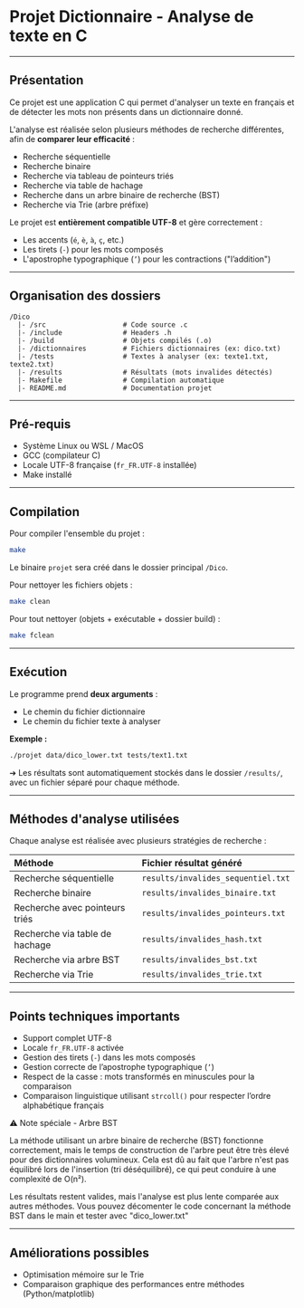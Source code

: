 # Projet Dictionnaire - Analyse de texte en C

---

## Présentation

Ce projet est une application C qui permet d'analyser un texte en français et de détecter les mots non présents dans un dictionnaire donné.

L'analyse est réalisée selon plusieurs méthodes de recherche différentes, afin de **comparer leur efficacité** :

- Recherche séquentielle
- Recherche binaire
- Recherche via tableau de pointeurs triés
- Recherche via table de hachage
- Recherche dans un arbre binaire de recherche (BST)
- Recherche via Trie (arbre préfixe)

Le projet est **entièrement compatible UTF-8** et gère correctement :
- Les accents (`é`, `è`, `à`, `ç`, etc.)
- Les tirets (`-`) pour les mots composés
- L'apostrophe typographique (`’`) pour les contractions ("l’addition")

---

## Organisation des dossiers

```
/Dico
  |- /src                   # Code source .c
  |- /include               # Headers .h
  |- /build                 # Objets compilés (.o)
  |- /dictionnaires         # Fichiers dictionnaires (ex: dico.txt)
  |- /tests                 # Textes à analyser (ex: texte1.txt, texte2.txt)
  |- /results               # Résultats (mots invalides détectés)
  |- Makefile               # Compilation automatique
  |- README.md              # Documentation projet
```

---

## Pré-requis

- Système Linux ou WSL / MacOS
- GCC (compilateur C)
- Locale UTF-8 française (`fr_FR.UTF-8` installée)
- Make installé

---

## Compilation

Pour compiler l'ensemble du projet :

```bash
make
```

Le binaire `projet` sera créé dans le dossier principal `/Dico`.

Pour nettoyer les fichiers objets :

```bash
make clean
```

Pour tout nettoyer (objets + exécutable + dossier build) :

```bash
make fclean
```

---

## Exécution

Le programme prend **deux arguments** :
- Le chemin du fichier dictionnaire
- Le chemin du fichier texte à analyser

**Exemple :**

```bash
./projet data/dico_lower.txt tests/text1.txt
```

➔ Les résultats sont automatiquement stockés dans le dossier `/results/`, avec un fichier séparé pour chaque méthode.

---

## Méthodes d'analyse utilisées

Chaque analyse est réalisée avec plusieurs stratégies de recherche :

| Méthode | Fichier résultat généré |
|:---|:---|
| Recherche séquentielle | `results/invalides_sequentiel.txt` |
| Recherche binaire | `results/invalides_binaire.txt` |
| Recherche avec pointeurs triés | `results/invalides_pointeurs.txt` |
| Recherche via table de hachage | `results/invalides_hash.txt` |
| Recherche via arbre BST | `results/invalides_bst.txt` |
| Recherche via Trie | `results/invalides_trie.txt` |

---

## Points techniques importants

- Support complet UTF-8
- Locale `fr_FR.UTF-8` activée
- Gestion des tirets (`-`) dans les mots composés
- Gestion correcte de l’apostrophe typographique (`’`)
- Respect de la casse : mots transformés en minuscules pour la comparaison
- Comparaison linguistique utilisant `strcoll()` pour respecter l’ordre alphabétique français



⚠️ Note spéciale - Arbre BST

La méthode utilisant un arbre binaire de recherche (BST) fonctionne correctement,
mais le temps de construction de l'arbre peut être très élevé pour des dictionnaires volumineux.
Cela est dû au fait que l'arbre n'est pas équilibré lors de l'insertion (tri déséquilibré),
ce qui peut conduire à une complexité de O(n²).

Les résultats restent valides, mais l'analyse est plus lente comparée aux autres méthodes.
Vous pouvez décomenter le code concernant la méthode BST dans le main et tester avec "dico_lower.txt"

---

## Améliorations possibles

- Optimisation mémoire sur le Trie
- Comparaison graphique des performances entre méthodes (Python/matplotlib)

